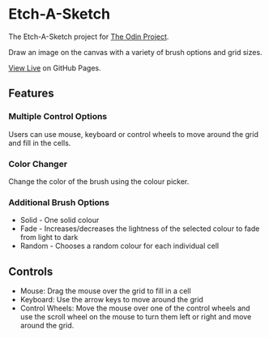 # Etch-A-Sketch
The Etch-A-Sketch project for [The Odin Project](https://www.theodinproject.com/).

Draw an image on the canvas with a variety of brush options and grid sizes.

[View Live](https://sullivown.github.io/etch-a-sketch/) on GitHub Pages.

## Features
### Multiple Control Options
Users can use mouse, keyboard or control wheels to move around the grid and fill in the cells.

### Color Changer
Change the color of the brush using the colour picker.

### Additional Brush Options
* Solid - One solid colour
* Fade - Increases/decreases the lightness of the selected colour to fade from light to dark
* Random - Chooses a random colour for each individual cell

## Controls

* Mouse: Drag the mouse over the grid to fill in a cell
* Keyboard: Use the arrow keys to move around the grid
* Control Wheels: Move the mouse over one of the control wheels and use the scroll wheel on the mouse to turn them left or right and move around the grid.
